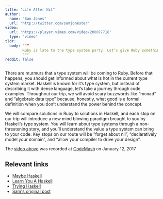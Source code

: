 ```yaml
---
title: "Life After Nil"
author:
  name: "Sam Jones"
  url: "http://twitter.com/samjonester"
video:
  url: "https://player.vimeo.com/video/200077718"
  type: "vimeo"
tldr: 
  body: """
        Ruby is late to the type system party. Let’s give Ruby something smart to say when it gets there.
        """
reddit: false
---
```


There are murmurs that a type system will be coming to Ruby. Before that happens, you should get informed about what is hot in the current type system market. Haskell is known for it’s type system, but instead of describing it with dense language, let’s take a journey through code examples. Throughout our trip, we will avoid scary buzzwords like “monad” and “algebraic data type” because, honestly, what good is a formal definition when you don’t understand the power behind the concept.

We will compare solutions in Ruby to solutions in Haskell, and each stop on our trip will introduce a new mind blowing paradigm brought to you by Haskell’s type system. You will learn about type systems through a non-threatening story, and you’ll understand the value a type system can bring to your code. Key stops on our route will be “forget about nil”, “declaratively model your domain”, and “allow your compiler to drive your design”.

The [video above](https://vimeo.com/200077718) was recorded at
[CodeMash](http://www.codemash.org/) on January 12, 2017.

## Relevant links
- [Maybe Haskell][MaybeHaskell]
- [Learn You A Haskell][LearnYou]
- [Trying Haskell][Haskell]
- <a rel="canonical" href="https://samljones.com/2017-01-18/life-after-nil/">Sam's original post</a>

[MaybeHaskell]: http://maybe-haskell.com
[LearnYou]: http://learnyouahaskell.com/
[Haskell]: https://www.haskell.org/

